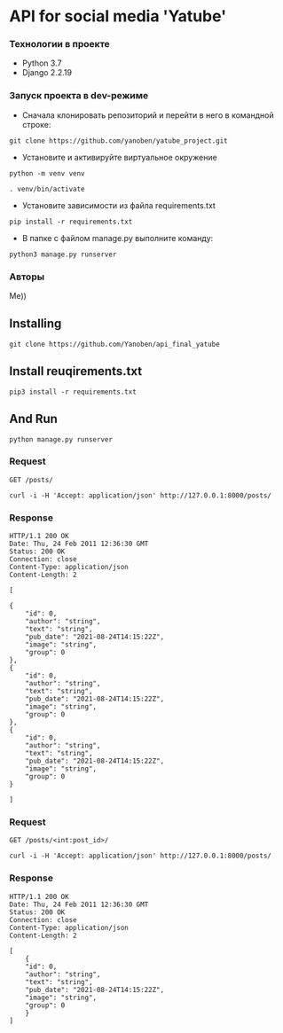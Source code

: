 # API for social media 'Yatube'

### Технологии в проекте
- Python 3.7
- Django 2.2.19

### Запуск проекта в dev-режиме
- Сначала клонировать репозиторий и перейти в него в командной строке:

```
git clone https://github.com/yanoben/yatube_project.git
```

- Установите и активируйте виртуальное окружение
```
python -m venv venv

. venv/bin/activate
```

- Установите зависимости из файла requirements.txt
```
pip install -r requirements.txt
``` 

- В папке с файлом manage.py выполните команду:
```
python3 manage.py runserver
```
### Авторы
Me))



## Installing

    git clone https://github.com/Yanoben/api_final_yatube


## Install reuqirements.txt

    pip3 install -r requirements.txt

## And Run
    python manage.py runserver



### Request

`GET /posts/`

    curl -i -H 'Accept: application/json' http://127.0.0.1:8000/posts/

### Response

    HTTP/1.1 200 OK
    Date: Thu, 24 Feb 2011 12:36:30 GMT
    Status: 200 OK
    Connection: close
    Content-Type: application/json
    Content-Length: 2

    [

    {
        "id": 0,
        "author": "string",
        "text": "string",
        "pub_date": "2021-08-24T14:15:22Z",
        "image": "string",
        "group": 0
    },
    {
        "id": 0,
        "author": "string",
        "text": "string",
        "pub_date": "2021-08-24T14:15:22Z",
        "image": "string",
        "group": 0
    },
    {
        "id": 0,
        "author": "string",
        "text": "string",
        "pub_date": "2021-08-24T14:15:22Z",
        "image": "string",
        "group": 0
    }

    ]

### Request

`GET /posts/<int:post_id>/`

    curl -i -H 'Accept: application/json' http://127.0.0.1:8000/posts/

### Response

    HTTP/1.1 200 OK
    Date: Thu, 24 Feb 2011 12:36:30 GMT
    Status: 200 OK
    Connection: close
    Content-Type: application/json
    Content-Length: 2

    [
        {
        "id": 0,
        "author": "string",
        "text": "string",
        "pub_date": "2021-08-24T14:15:22Z",
        "image": "string",
        "group": 0
        }
    ]
